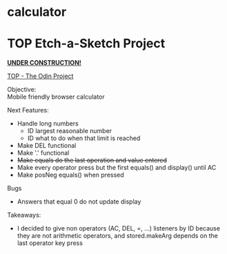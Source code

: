 # calculator

<h1>TOP Etch-a-Sketch Project</h1>

**[UNDER CONSTRUCTION!](https://el-pea.github.io/calculator/)**

[TOP - The Odin Project](https://www.theodinproject.com/faq)

Objective:</br>
Mobile friendly browser calculator

Next Features:</br>
* Handle long numbers
    * ID largest reasonable number
    * ID what to do when that limit is reached
* Make DEL functional
* Make '.' functional
* ~~Make equals do the last operation and value entered~~
* Make every operator press but the first equals() and display() until AC
* Make posNeg equals() when pressed

Bugs</br>
* Answers that equal 0 do not update display

Takeaways:</br>
* I decided to give non operators (AC, DEL, =, ...) listeners by ID because they are not arithmetic operators, and stored.makeArg depends on the last operator key press
